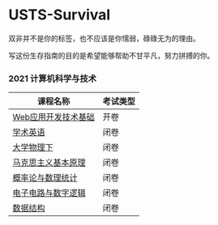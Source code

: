 # USTS-Survival
双非并不是你的标签，也不应该是你懦弱，碌碌无为的理由。

写这份生存指南的目的是希望能够帮助不甘平凡，努力拼搏的你。

### 2021 计算机科学与技术

| 课程名称  | 考试类型 |
|-------|------------------------------|
| [Web应用开发技术基础]() | 开卷|
| [学术英语]()| 闭卷|
| [大学物理下]() | 闭卷|
| [马克思主义基本原理](https://github.com/sherlcok314159/USTS-Survival/tree/main/2021%E7%A7%8B/%E9%A9%AC%E5%85%8B%E6%80%9D%E4%B8%BB%E4%B9%89%E5%8E%9F%E7%90%86)  |闭卷  | 
| [概率论与数理统计]() | 闭卷 |
| [电子电路与数字逻辑]() | 闭卷 |
| [数据结构]() | 闭卷 |